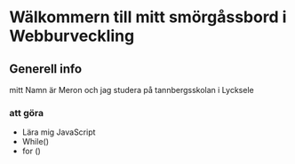 # Wälkommern till mitt smörgåssbord i Webburveckling

## Generell info
mitt Namn är Meron och jag studera på tannbergsskolan i Lycksele

### att göra
* Lära mig JavaScript
* While()
* for ()